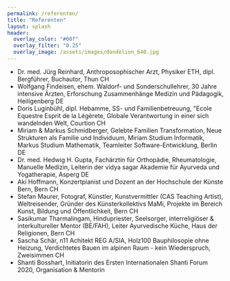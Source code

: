 ```yaml
---
permalink: /referenten/
title: "Referenten"
layout: splash
header:
  overlay_color: "#00f"
  overlay_filter: "0.25"
  overlay_image: /assets/images/dandelion_640.jpg
---
```


- Dr. med. Jürg Reinhard, Anthroposophischer Arzt, Physiker ETH, dipl. Bergführer, Buchautor, Thun CH
- Wolfgang Findeisen, ehem. Waldorf- und Sonderschullehrer, 30 Jahre intensive Ärzten,
  Erforschung Zusammenhänge Medizin und Pädagogik, Heiligenberg DE
- Doris Luginbühl, dipl. Hebamme, SS- und Familienbetreuung, "Ecole Equestre Esprit de la Légèrete,
  Globale Verantwortung in einer sich wandelnden Welt, Courtion CH
- Miriam & Markus Schmidberger, Gelebte Familien Transformation, Neue Strukturen als Familie und
  Individuum,
  Miriam Studium Informatik, Markus Studium Mathematik, Teamleiter Software-Entwicklung, Berlin DE
- Dr. med. Hedwig H. Gupta, Fachärztin für Orthopädie, Rheumatologie, Manuelle Medizin, Leiterin der
  vidya sagar Akademie für Ayurveda und Yogatherapie, Asperg DE  
- Aki Hoffmann, Konzertpianist und Dozent an der Hochschule der Künste Bern, Bern CH
- Stefan Maurer, Fotograf, Künstler, Kunstvermittler (CAS Teaching Artist), Weltreisender, Gründer des
  Künsterkollektivs MaMi, Projekte im Bereich Kunst, Bildung und Öffentlichkeit, Bern CH
- Sasikumar Tharmalingam, Hindupriester, Seelsorger, interreligiöser & interkultureller Mentor (BE/FAH),
  Leiter Ayurvedische Küche, Haus der Religionen, Bern CH
- Sascha Schär, n11 Achitekt REG A/SIA, Holz100 Bauphilosopie ohne Heizung, Verdichtetes Bauen
  im alpinen Raum - kein Wiederspruch, Zweisimmen CH
- Shanti Bosshart, Initiatorin des Ersten Internationalen Shanti Forum 2020, Organisation & Mentorin
